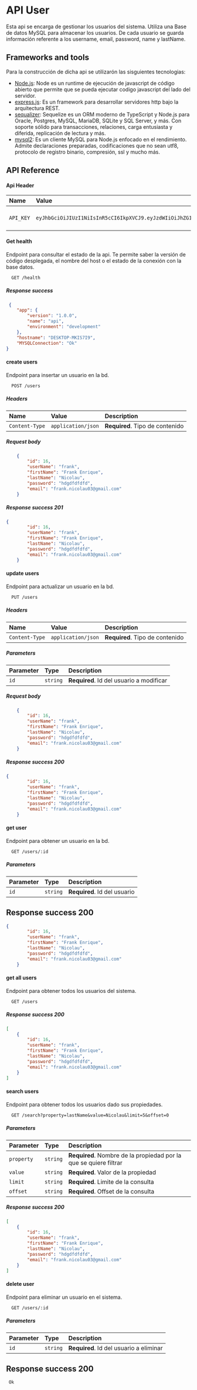 # API User  

Esta api se encarga de gestionar los usuarios del sistema. Utiliza una Base de datos MySQL para almacenar los usuarios. De cada usuario se guarda información referente a los username, email, password, name y lastName.  

## Frameworks and tools
Para la construcción de dicha api se utilizarón las sisguientes tecnologias:

 - [Node.js](https://nodejs.org/en): Node es un runtime de ejecución de javascript de código abierto que permite que se pueda ejecutar codigo javascript del lado del servidor.   
 - [express.js](https://expressjs.com/es/): Es un framework para desarrollar servidores http bajo la arquitectura REST.
 - [sequalizer](https://sequelize.org/): Sequelize es un ORM moderno de TypeScript y Node.js para Oracle, Postgres, MySQL, MariaDB, SQLite y SQL Server, y más. Con soporte sólido para transacciones, relaciones, carga entusiasta y diferida, replicación de lectura y más.
 - [mysql2](https://sidorares.github.io/node-mysql2/docs): Es un cliente MySQL para Node.js  enfocado en el rendimiento. Admite declaraciones preparadas, codificaciones que no sean utf8, protocolo de registro binario, compresión, ssl y mucho más.

## API Reference

#### Api Header

| Name | Value     | Description                |
| :-------- | :------- | :------------------------- |
| `API_KEY` | `eyJhbGciOiJIUzI1NiIsInR5cCI6IkpXVCJ9.eyJzdWIiOiJhZG1pbiIsIm5hbWUiOiJKb2huIERvZSIsImlhdCI6MTUxNjIzOTAyMn0.a4ZLo2TxNUb8mj4ff9z9v1IE3PlSPpFuLCT45ljOVUI` | **Required**. Your API key |

#### Get health
Endpoint para consultar el estado de la api. Te permite saber la versión de código desplegada, el nombre del host o el estado de la conexión con la base datos.

```
  GET /health
```

##### Response success 
```json
 {
    "app": {
        "version": "1.0.0",
        "name": "api",
        "environment": "development"
    },
    "hostname": "DESKTOP-MKIS7I9",
    "MYSQLConnection": "Ok"
}
```

#### create users
Endpoint para insertar un usuario en la bd.

```
  POST /users
```


##### Headers

| Name | Value     | Description                |
| :-------- | :------- | :------------------------- |
| `Content-Type` | `application/json` | **Required**. Tipo de contenido |

##### Request body 
```json
    {
        "id": 16,
        "userName": "frank",
        "firstName": "Frank Enrique",
        "lastName": "Nicolau",
        "password": "hdgdfdfdfd",
        "email": "frank.nicolau03@gmail.com"
    }
```
##### Response success 201 
```json
{
        "id": 16,
        "userName": "frank",
        "firstName": "Frank Enrique",
        "lastName": "Nicolau",
        "password": "hdgdfdfdfd",
        "email": "frank.nicolau03@gmail.com"
    }

```

#### update users
Endpoint para actualizar un usuario en la bd.

```
  PUT /users
```

##### Headers

| Name | Value     | Description                |
| :-------- | :------- | :------------------------- |
| `Content-Type` | `application/json` | **Required**. Tipo de contenido |

##### Parameters
| Parameter | Type     | Description                       |
| :-------- | :------- | :-------------------------------- |
| `id`      | `string` | **Required**. Id del usuario a modificar|

##### Request body 
```json
    {
        "id": 16,
        "userName": "frank",
        "firstName": "Frank Enrique",
        "lastName": "Nicolau",
        "password": "hdgdfdfdfd",
        "email": "frank.nicolau03@gmail.com"
    }
```
##### Response success 200 
```json
{
        "id": 16,
        "userName": "frank",
        "firstName": "Frank Enrique",
        "lastName": "Nicolau",
        "password": "hdgdfdfdfd",
        "email": "frank.nicolau03@gmail.com"
    }
```

#### get user
Endpoint para obtener un usuario en la bd.

```
  GET /users/:id
```
##### Parameters
| Parameter | Type     | Description                       |
| :-------- | :------- | :-------------------------------- |
| `id`      | `string` | **Required**. Id del usuario |

## Response success 200 
```json
{
        "id": 16,
        "userName": "frank",
        "firstName": "Frank Enrique",
        "lastName": "Nicolau",
        "password": "hdgdfdfdfd",
        "email": "frank.nicolau03@gmail.com"
    }
```

#### get all users
Endpoint para obtener todos los usuarios del sistema.

```
  GET /users
```

##### Response success 200 
```json
[
    {
        "id": 16,
        "userName": "frank",
        "firstName": "Frank Enrique",
        "lastName": "Nicolau",
        "password": "hdgdfdfdfd",
        "email": "frank.nicolau03@gmail.com"
    }
]
```

#### search users
Endpoint para obtener todos los usuarios dado sus propiedades.

```
  GET /search?property=lastName&value=Nicolau&limit=5&offset=0
```

##### Parameters
| Parameter | Type     | Description                       |
| :-------- | :------- | :-------------------------------- |
| `property`      | `string` | **Required**. Nombre de la propiedad por la que se quiere filtrar|
| `value`      | `string` | **Required**. Valor de la propiedad|
| `limit`      | `string` | **Required**. Limite de la consulta|
| `offset`      | `string` | **Required**. Offset de la consulta|

##### Response success 200 
```json
[
    {
        "id": 16,
        "userName": "frank",
        "firstName": "Frank Enrique",
        "lastName": "Nicolau",
        "password": "hdgdfdfdfd",
        "email": "frank.nicolau03@gmail.com"
    }
]
```

#### delete user
Endpoint para eliminar un usuario en el sistema.

```
  GET /users/:id
```
##### Parameters
| Parameter | Type     | Description                       |
| :-------- | :------- | :-------------------------------- |
| `id`      | `string` | **Required**. Id del usuario a eliminar|

## Response success 200 
```
 Ok
```